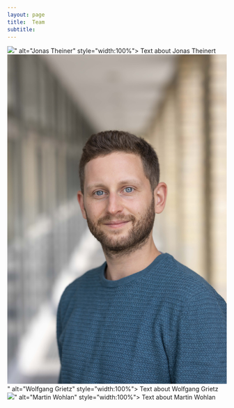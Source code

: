 ```yaml
---
layout: page
title:  Team
subtitle:
---
```


<div class="row">
  <div class="column">
    <img src="./assets/img/Jonas_Theiner.jpg">" alt="Jonas Theiner" style="width:100%">
    Text about Jonas Theinert
  </div>
  <div class="column">
     <img src="./assets/img/Wolfgang_Grietz.jpg">" alt="Wolfgang Grietz" style="width:100%">
     Text about Wolfgang Grietz
  </div>
  <div class="column">
    <img src="./assets/img/Martin_Wohlan.jpg">" alt="Martin Wohlan" style="width:100%">
    Text about Martin Wohlan
  </div>
</div>



